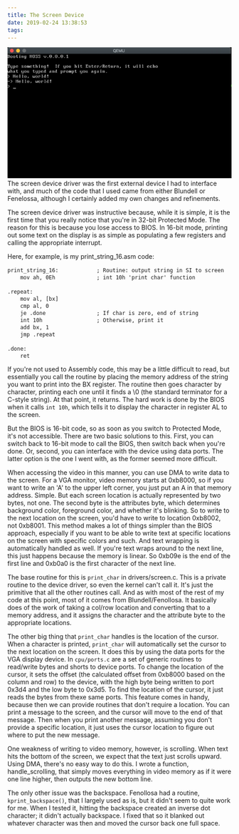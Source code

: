 ```yaml
---
title: The Screen Device
date: 2019-02-24 13:38:53
tags:
---
```

![](images/screen_output_1.png)
The screen device driver was the first external device I had to interface with, and much of the code that I used came from either Blundell or Fenelossa, although I certainly added my own changes and refinements.

The screen device driver was instructive because, while it is simple, it is the first time that you really notice that you're in 32-bit Protected Mode.  The reason for this is because you lose access to BIOS.  In 16-bit mode, printing out some text on the display is as simple as populating a few registers and calling the appropriate interrupt.  

Here, for example, is my print_string_16.asm code:
```
print_string_16:			; Routine: output string in SI to screen
	mov ah, 0Eh		        ; int 10h 'print char' function

.repeat:
	mov al, [bx]
	cmp al, 0
	je .done		        ; If char is zero, end of string
	int 10h			        ; Otherwise, print it
    add bx, 1
	jmp .repeat

.done:
	ret
```
If you're not used to Assembly code, this may be a little difficult to read, but essentially you call the routine by placing the memory address of the string you want to print into the BX register.  The routine then goes character by character, printing each one until it finds a \0 (the standard terminator for a C-style string).  At that point, it returns.  The hard work is done by the BIOS when it calls `int 10h`, which tells it to display the character in register AL to the screen.

But the BIOS is 16-bit code, so as soon as you switch to Protected Mode, it's not accessible.  There are two basic solutions to this.  First, you can switch back to 16-bit mode to call the BIOS, then switch back when you're done.  Or, second, you can interface with the device using data ports.  The latter option is the one I went with, as the former seemed more difficult.

When accessing the video in this manner, you can use DMA to write data to the screen.  For a VGA monitor, video memory starts at 0xb8000, so if you want to write an 'A' to the upper left corner, you just put an A in that memory address.  Simple.  But each screen location is actually represented by two bytes, not one.  The second byte is the attributes byte, which determines background color, foreground color, and whether it's blinking.  So to write to the next location on the screen, you'd have to write to location 0xb8002, not 0xb8001.  This method makes a lot of things simpler than the BIOS approach, especially if you want to be able to write text at specific locations on the screen with specific colors and such.  And text wrapping is automatically handled as well.  If you're text wraps around to the next line, this just happens because the memory is linear.  So 0xb09e is the end of the first line and 0xb0a0 is the first character of the next line.  

The base routine for this is `print_char` in drivers/screen.c.  This is a private routine to the device driver, so even the kernel can't call it.  It's just the primitive that all the other routines call.  And as with most of the rest of my code at this point, most of it comes from Blundell/Fenollosa.  It basically does of the work of taking a col/row location and converting that to a memory address, and it assigns the character and the attribute byte to the appropriate locations.  

The other big thing that `print_char` handles is the location of the cursor.  When a character is printed, `print_char` will automatically set the cursor to the next location on the screen.  It does this by using the data ports for the VGA display device.  In `cpu/ports.c` are a set of generic routines to read/write bytes and shorts to device ports.  To change the location of the cursor, it sets the offset (the calculated offset from 0xb8000 based on the column and row) to the device, with the high byte being written to port 0x3d4 and the low byte to 0x3d5.  To find the location of the cursor, it just reads the bytes from thexe same ports.  This feature comes in handy, because then we can provide routines that don't require a location.  You can print a message to the screen, and the cursor will move to the end of that message.  Then when you print another message, assuming you don't provide a specific location, it just uses the cursor location to figure out where to put the new message.

One weakness of writing to video memory, however, is scrolling.  When text hits the bottom of the screen, we expect that the text just scrolls upward.  Using DMA, there's no easy way to do this.  I wrote a function, handle_scrolling, that simply moves everything in video memory as if it were one line higher, then outputs the new bottom line.

The only other issue was the backspace.  Fenollosa had a routine, `kprint_backspace()`, that I largely used as is, but it didn't seem to quite work for me.  When I tested it, hitting the backspace created an inverse dot character; it didn't actually backspace.  I fixed that so it blanked out whatever character was then and moved the cursor back one full space.